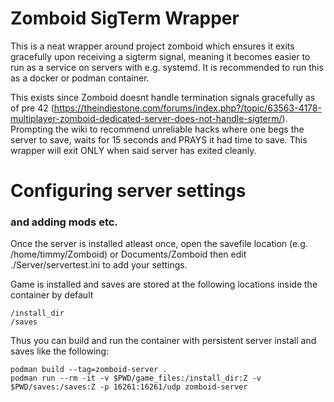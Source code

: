 # Zomboid SigTerm Wrapper
This is a neat wrapper around project zomboid which ensures it exits gracefully upon receiving a sigterm signal,
meaning it becomes easier to run as a service on servers with e.g. systemd. It is recommended to run this as a docker or podman container.

This exists since Zomboid doesnt handle termination signals gracefully as of pre 42 (https://theindiestone.com/forums/index.php?/topic/63563-4178-multiplayer-zomboid-dedicated-server-does-not-handle-sigterm/). Prompting the wiki to recommend unreliable hacks
where one begs the server to save, waits for 15 seconds and PRAYS it had time to save. This wrapper will exit ONLY when said server has exited cleanly.

# Configuring server settings
### and adding mods etc.
Once the server is installed atleast once, open the savefile location (e.g. /home/timmy/Zomboid) or Documents/Zomboid
then edit ./Server/servertest.ini to add your settings.


Game is installed and saves are stored at the following locations inside the container by default
```shell
/install_dir
/saves
```

Thus you can build and run the container with persistent server install and saves like the following:
```shell
podman build --tag=zomboid-server .
podman run --rm -it -v $PWD/game_files:/install_dir:Z -v $PWD/saves:/saves:Z -p 16261:16261/udp zomboid-server
```
